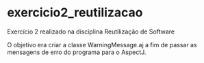 # exercicio2_reutilizacao
 Exercício 2 realizado na disciplina Reutilização de Software

 O objetivo era criar a classe WarningMessage.aj a fim de passar as mensagens de erro do programa para o AspectJ. 

